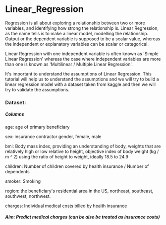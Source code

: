 # Linear_Regression

Regression is all about exploring a relationship between two or more variables, and identifying how strong the relationship is. Linear Regression, as the name tells is to make a linear model, modelling the relationship. Output or the dependent variable is supposed to be a scalar value, whereas the independent or explanatory variables can be scalar or categorical.

Linear Regression with one independent variable is often known as 'Simple Linear Regression' whereas the case where independent variables are more than one is known as 'Multilinear / Multiple Linear Regression'.

It's important to understand the assumptions of Linear Regression. This tutorial will help us to understand the assumptions and we will try to build a linear regression model with a dataset taken from kaggle and then we will try to validate the assumptions.

### Dataset:

##### Columns

age: age of primary beneficiary

sex: insurance contractor gender, female, male

bmi: Body mass index, providing an understanding of body, weights that are relatively high or low relative to height,
objective index of body weight (kg / m ^ 2) using the ratio of height to weight, ideally 18.5 to 24.9

children: Number of children covered by health insurance / Number of dependents

smoker: Smoking

region: the beneficiary's residential area in the US, northeast, southeast, southwest, northwest.

charges: Individual medical costs billed by health insurance

##### Aim: Predict medical charges (can be also be treated as insurance costs)
